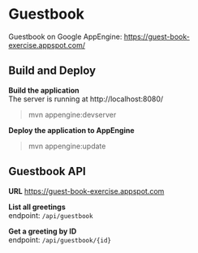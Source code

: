 # Guestbook
Guestbook on Google AppEngine: https://guest-book-exercise.appspot.com/  

## Build and Deploy

**Build the application**  
The server is running at http://localhost:8080/
> mvn appengine:devserver  


**Deploy the application to AppEngine**  
> mvn appengine:update  

## Guestbook API

**URL** https://guest-book-exercise.appspot.com

**List all greetings**  
endpoint: `/api/guestbook`

**Get a greeting by ID**  
endpoint: `/api/guestbook/{id}`
